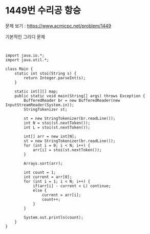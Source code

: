 # 1449번 수리공 항승

문제 보기 : <https://www.acmicpc.net/problem/1449>

기본적인 그리디 문제

<pre><code>

import java.io.*;
import java.util.*;

class Main {
    static int stoi(String s) {
        return Integer.parseInt(s);
    }

    static int[][] map;
    public static void main(String[] args) throws Exception {
        BufferedReader br = new BufferedReader(new InputStreamReader(System.in));
        StringTokenizer st;

        st = new StringTokenizer(br.readLine());
        int N = stoi(st.nextToken());
        int L = stoi(st.nextToken());

        int[] arr = new int[N];
        st = new StringTokenizer(br.readLine());
        for (int i = 0; i < N; i++) {
            arr[i] = stoi(st.nextToken());
        }

        Arrays.sort(arr);

        int count = 1;
        int current = arr[0];
        for (int i = 1; i < N; i++) {
            if(arr[i] - current < L) continue;
            else {
                current = arr[i];
                count++;
            }
        }

        System.out.println(count);
    }
}

</code></pre>